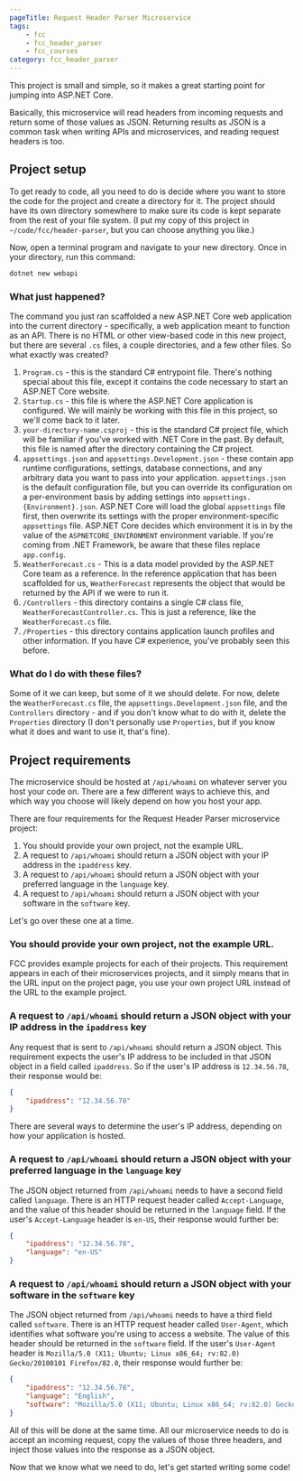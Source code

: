```yaml
---
pageTitle: Request Header Parser Microservice
tags:
    - fcc
    - fcc_header_parser
    - fcc_courses
category: fcc_header_parser
---
```

This project is small and simple, so it makes a great starting point for jumping into ASP.NET Core.

Basically, this microservice will read headers from incoming requests and return some of those values as JSON. Returning results as JSON is a common task when writing APIs and microservices, and reading request headers is too.

## Project setup

To get ready to code, all you need to do is decide where you want to store the code for the project and create a directory for it. The project should have its own directory somewhere to make sure its code is kept separate from the rest of your file system. (I put my copy of this project in `~/code/fcc/header-parser`, but you can choose anything you like.)

Now, open a terminal program and navigate to your new directory. Once in your directory, run this command:

```bash
dotnet new webapi
```

### What just happened?

The command you just ran scaffolded a new ASP.NET Core web application into the current directory - specifically, a web application meant to function as an API. There is no HTML or other view-based code in this new project, but there are several `.cs` files, a couple directories, and a few other files. So what exactly was created?

1. `Program.cs` - this is the standard C# entrypoint file. There's nothing special about this file, except it contains the code necessary to start an ASP.NET Core website.
2. `Startup.cs` - this file is where the ASP.NET Core application is configured. We will mainly be working with this file in this project, so we'll come back to it later.
3. `your-directory-name.csproj` - this is the standard C# project file, which will be familiar if you've worked with .NET Core in the past. By default, this file is named after the directory containing the C# project.
4. `appsettings.json` and `appsettings.Development.json` - these contain app runtime configurations, settings, database connections, and any arbitrary data you want to pass into your application. `appsettings.json` is the default configuration file, but you can override its configuration on a per-environment basis by adding settings into `appsettings.{Environment}.json`. ASP.NET Core will load the global `appsettings` file first, then overwrite its settings with the proper environment-specific `appsettings` file. ASP.NET Core decides which environment it is in by the value of the `ASPNETCORE_ENVIRONMENT` environment variable. If you're coming from .NET Framework, be aware that these files replace `app.config`.
5. `WeatherForecast.cs` - This is a data model provided by the ASP.NET Core team as a reference. In the reference application that has been scaffolded for us, `WeatherForecast` represents the object that would be returned by the API if we were to run it.
6. `/Controllers` - this directory contains a single C# class file, `WeatherForecastController.cs`. This is just a reference, like the `WeatherForecast.cs` file.
7. `/Properties` - this directory contains application launch profiles and other information. If you have C# experience, you've probably seen this before.

### What do I do with these files?

Some of it we can keep, but some of it we should delete. For now, delete the `WeatherForecast.cs` file, the `appsettings.Development.json` file, and the `Controllers` directory - and if you don't know what to do with it, delete the `Properties` directory (I don't personally use `Properties`, but if you know what it does and want to use it, that's fine).

## Project requirements

The microservice should be hosted at `/api/whoami` on whatever server you host your code on. There are a few different ways to achieve this, and which way you choose will likely depend on how you host your app.

There are four requirements for the Request Header Parser microservice project:

1. You should provide your own project, not the example URL.
2. A request to `/api/whoami` should return a JSON object with your IP address in the `ipaddress` key.
3. A request to `/api/whoami` should return a JSON object with your preferred language in the `language` key.
4. A request to `/api/whoami` should return a JSON object with your software in the `software` key.

Let's go over these one at a time.

### You should provide your own project, not the example URL.

FCC provides example projects for each of their projects. This requirement appears in each of their microservices projects, and it simply means that in the URL input on the project page, you use your own project URL instead of the URL to the example project.

### A request to `/api/whoami` should return a JSON object with your IP address in the `ipaddress` key

Any request that is sent to `/api/whoami` should return a JSON object. This requirement expects the user's IP address to be included in that JSON object in a field called `ipaddress`. So if the user's IP address is `12.34.56.78`, their response would be:

```json
{
    "ipaddress": "12.34.56.78"
}
```

There are several ways to determine the user's IP address, depending on how your application is hosted.

### A request to `/api/whoami` should return a JSON object with your preferred language in the `language` key

The JSON object returned from `/api/whoami` needs to have a second field called `language`. There is an HTTP request header called `Accept-Language`, and the value of this header should be returned in the `language` field. If the user's `Accept-Language` header is `en-US`, their response would further be:

```json
{
    "ipaddress": "12.34.56.78",
    "language": "en-US"
}
```

### A request to `/api/whoami` should return a JSON object with your software in the `software` key

The JSON object returned from `/api/whoami` needs to have a third field called `software`. There is an HTTP request header called `User-Agent`, which identifies what software you're using to access a website. The value of this header should be returned in the `software` field. If the user's `User-Agent` header is `Mozilla/5.0 (X11; Ubuntu; Linux x86_64; rv:82.0) Gecko/20100101 Firefox/82.0`, their response would further be:

```json
{
    "ipaddress": "12.34.56.78",
    "language": "English",
    "software": "Mozilla/5.0 (X11; Ubuntu; Linux x86_64; rv:82.0) Gecko/20100101 Firefox/82.0"
}
```

All of this will be done at the same time. All our microservice needs to do is accept an incoming request, copy the values of those three headers, and inject those values into the response as a JSON object.

Now that we know what we need to do, let's get started writing some code!